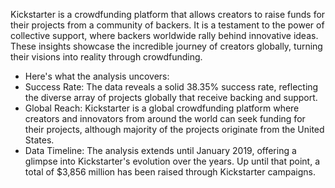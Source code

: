 Kickstarter is a crowdfunding platform that allows creators to raise funds for their projects from a community of backers.
It is a testament to the power of collective support, where backers worldwide rally behind innovative ideas. These insights showcase the incredible journey of creators globally, turning their visions into reality through crowdfunding. 
* Here's what the analysis uncovers:
* Success Rate: The data reveals a solid 38.35% success rate, reflecting the diverse array of projects globally that receive backing and support.
* Global Reach: Kickstarter is a global crowdfunding platform where creators and innovators from around the world can seek funding for their projects, although majority of the projects originate from the United States.
* Data Timeline: The analysis extends until January 2019, offering a glimpse into Kickstarter's evolution over the years. Up until that point, a total of $3,856 million has been raised through Kickstarter campaigns.

